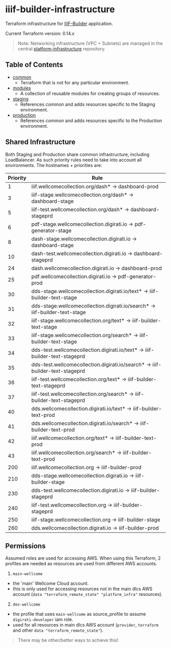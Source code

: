 # iiif-builder-infrastructure

Terraform infrastructure for [IIIF-Builder](https://github.com/wellcomecollection/iiif-builder) application.

Current Terraform version: 0.14.x

> Note: Networking infrastructure (VPC + Subnets) are managed in the central [platform-infrastructure](https://github.com/wellcomecollection/platform-infrastructure/) repository.

## Table of Contents

* [common](/infrastructure/common/readme.md)
  * Terraform that is not for any particular environment.
* [modules](/infrastructure/modules)
  * A collection of reusable modules for creating groups of resources.
* [staging](/infrastructure/staging)
  * References _common_ and adds resources specific to the Staging environment.
* [production](/infrastructure/production)
  * References _common_ and adds resources specific to the Production environment.

## Shared Infrastructure

Both Staging and Production share common infrastructure, including LoadBalancer. As such priority rules need to take into account all environments. The hostnames + priorities are:

| Priority | Rule                                                                          |
|----------|-------------------------------------------------------------------------------|
| 1        | iiif.wellcomecollection.org/dash* -> dashboard-prod                           |
| 3        | iiif-stage.wellcomecollection.org/dash* -> dashboard-stage                    |
| 5        | iiif-test.wellcomecollection.org/dash* -> dashboard-stageprd                  |
| 6        | pdf-stage.wellcomecollection.digirati.io -> pdf-generator-stage               |
| 8        | dash-stage.wellcomecollection.digirati.io -> dashboard-stage                  |
| 10       | dash-test.wellcomecollection.digirati.io -> dashboard-stageprd                |
| 24       | dash.wellcomecollection.digirati.io -> dashboard-prod                         |
| 25       | pdf.wellcomecollection.digirati.io -> pdf-generator-prod                      |
| 30       | dds-stage.wellcomecollection.digirati.io/text* -> iiif-builder-text-stage     |
| 31       | dds-stage.wellcomecollection.digirati.io/search* -> iiif-builder-text-stage   |
| 32       | iiif-stage.wellcomecollection.org/text* -> iiif-builder-text-stage            |
| 33       | iiif-stage.wellcomecollection.org/search* -> iiif-builder-text-stage          |
| 34       | dds-test.wellcomecollection.digirati.io/text* -> iiif-builder-text-stageprd   |
| 35       | dds-test.wellcomecollection.digirati.io/search* -> iiif-builder-text-stageprd |
| 36       | iiif-test.wellcomecollection.org/text* -> iiif-builder-text-stageprd          |
| 37       | iiif-test.wellcomecollection.org/search* -> iiif-builder-text-stageprd        |
| 40       | dds.wellcomecollection.digirati.io/text* -> iiif-builder-text-prod            |
| 41       | dds.wellcomecollection.digirati.io/search* -> iiif-builder-text-prod          |
| 42       | iiif.wellcomecollection.org/text* -> iiif-builder-text-prod                   |
| 43       | iiif.wellcomecollection.org/search* -> iiif-builder-text-prod                 |
| 200      | iiif.wellcomecollection.org -> iiif-builder-prod                              |
| 210      | dds-stage.wellcomecollection.digirati.io -> iiif-builder-stage                |
| 230      | dds-test.wellcomecollection.digirati.io -> iiif-builder-stageprd              |
| 240      | iiif-test.wellcomecollection.org -> iiif-builder-stageprd                     |
| 250      | iiif-stage.wellcomecollection.org -> iiif-builder-stage                       |
| 260      | dds.wellcomecollection.digirati.io -> iiif-builder-prod                       |

## Permissions

Assumed roles are used for accessing AWS. When using this Terraform, 2 profiles are needed as resources are used from different AWS accounts.

1. `main-wellcome` 
  - the 'main' Wellcome Cloud account. 
  - this is only used for accessing resources not in the main dlcs AWS account (`data "terraform_remote_state" "platform_infra"` resources).
2. `dev-wellcome` 
  - the profile that uses `main-wellcome` as source_profile to assume `digirati-developer` iam role. 
  - used for all resources in main dlcs AWS account (`provider`, `terraform` and other `data "terraform_remote_state"`).

> There may be other/better ways to achieve this!

